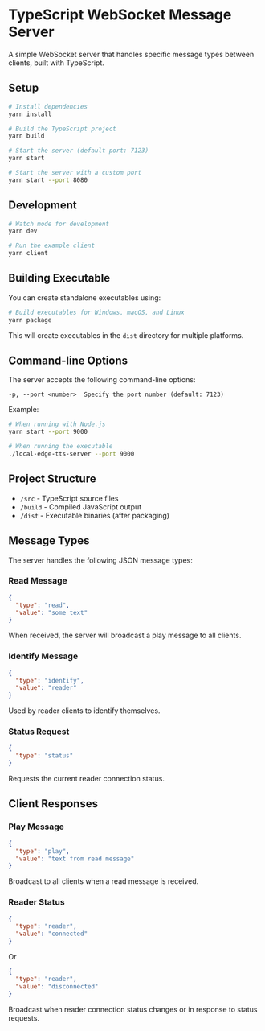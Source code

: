 # TypeScript WebSocket Message Server

A simple WebSocket server that handles specific message types between clients, built with TypeScript.

## Setup

```bash
# Install dependencies
yarn install

# Build the TypeScript project
yarn build

# Start the server (default port: 7123)
yarn start

# Start the server with a custom port
yarn start --port 8080
```

## Development

```bash
# Watch mode for development
yarn dev

# Run the example client
yarn client
```

## Building Executable

You can create standalone executables using:

```bash
# Build executables for Windows, macOS, and Linux
yarn package
```

This will create executables in the `dist` directory for multiple platforms.

## Command-line Options

The server accepts the following command-line options:

```
-p, --port <number>  Specify the port number (default: 7123)
```

Example:

```bash
# When running with Node.js
yarn start --port 9000

# When running the executable
./local-edge-tts-server --port 9000
```

## Project Structure

- `/src` - TypeScript source files
- `/build` - Compiled JavaScript output
- `/dist` - Executable binaries (after packaging)

## Message Types

The server handles the following JSON message types:

### Read Message

```json
{
  "type": "read",
  "value": "some text"
}
```

When received, the server will broadcast a play message to all clients.

### Identify Message

```json
{
  "type": "identify",
  "value": "reader"
}
```

Used by reader clients to identify themselves.

### Status Request

```json
{
  "type": "status"
}
```

Requests the current reader connection status.

## Client Responses

### Play Message

```json
{
  "type": "play",
  "value": "text from read message"
}
```

Broadcast to all clients when a read message is received.

### Reader Status

```json
{
  "type": "reader",
  "value": "connected"
}
```

Or

```json
{
  "type": "reader",
  "value": "disconnected"
}
```

Broadcast when reader connection status changes or in response to status requests.
